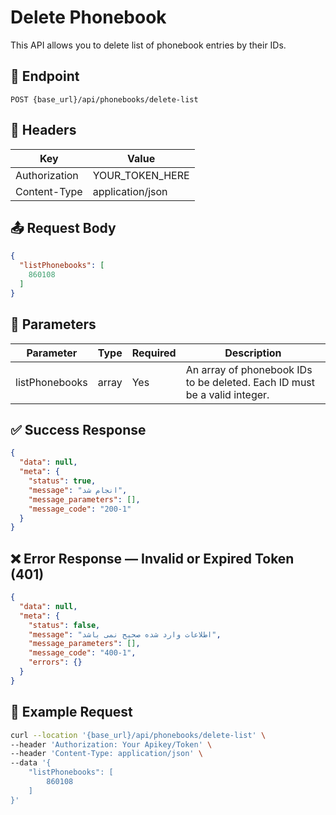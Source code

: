# Delete Phonebook
This API allows you to delete list of phonebook entries by their IDs.

## 📍 Endpoint

```
POST {base_url}/api/phonebooks/delete-list
```

## 🧾 Headers

| Key | Value |
| --- | ----- |
| Authorization | YOUR_TOKEN_HERE |
| Content-Type | application/json |

## 📤 Request Body

```json
{
  "listPhonebooks": [
    860108
  ]
}
```

## 📝 Parameters

| Parameter | Type | Required | Description                                                           |
| --------- | ---- | -------- |-----------------------------------------------------------------------|
| listPhonebooks | array | Yes      | An array of phonebook IDs to be deleted. Each ID must be a valid integer. |


## ✅ Success Response

```json
{
  "data": null,
  "meta": {
    "status": true,
    "message": "انجام شد",
    "message_parameters": [],
    "message_code": "200-1"
  }
}
```

## ❌ Error Response — Invalid or Expired Token (401)

```json
{
  "data": null,
  "meta": {
    "status": false,
    "message": "اطلاعات وارد شده صحیح نمی باشد",
    "message_parameters": [],
    "message_code": "400-1",
    "errors": {}
  }
}
```

## 🧪 Example Request

```bash
curl --location '{base_url}/api/phonebooks/delete-list' \
--header 'Authorization: Your Apikey/Token' \
--header 'Content-Type: application/json' \
--data '{
    "listPhonebooks": [
        860108
    ]
}'
```
